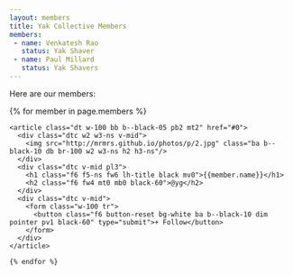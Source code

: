 ```yaml
---
layout: members
title: Yak Collective Members
members:
 - name: Venkatesh Rao
   status: Yak Shaver
 - name: Paul Millard
   status: Yak Shavers
---
```


Here are our members:

<main class="mw6 center">
{% for member in page.members %}

    <article class="dt w-100 bb b--black-05 pb2 mt2" href="#0">
      <div class="dtc w2 w3-ns v-mid">
        <img src="http://mrmrs.github.io/photos/p/2.jpg" class="ba b--black-10 db br-100 w2 w3-ns h2 h3-ns"/>
      </div>
      <div class="dtc v-mid pl3">
        <h1 class="f6 f5-ns fw6 lh-title black mv0">{{member.name}}</h1>
        <h2 class="f6 fw4 mt0 mb0 black-60">@yg</h2>
      </div>
      <div class="dtc v-mid">
        <form class="w-100 tr">
          <button class="f6 button-reset bg-white ba b--black-10 dim pointer pv1 black-60" type="submit">+ Follow</button>
        </form>
      </div>
    </article>
    
    {% endfor %}
  </main>
